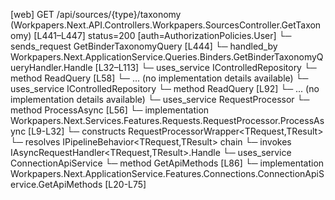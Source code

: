 [web] GET /api/sources/{type}/taxonomy  (Workpapers.Next.API.Controllers.Workpapers.SourcesController.GetTaxonomy)  [L441–L447] status=200 [auth=AuthorizationPolicies.User]
  └─ sends_request GetBinderTaxonomyQuery [L444]
    └─ handled_by Workpapers.Next.ApplicationService.Queries.Binders.GetBinderTaxonomyQueryHandler.Handle [L32–L113]
      └─ uses_service IControlledRepository<Binder>
        └─ method ReadQuery [L58]
          └─ ... (no implementation details available)
      └─ uses_service IControlledRepository<SourceAccount>
        └─ method ReadQuery [L92]
          └─ ... (no implementation details available)
      └─ uses_service RequestProcessor
        └─ method ProcessAsync [L56]
          └─ implementation Workpapers.Next.Services.Features.Requests.RequestProcessor.ProcessAsync [L9-L32]
            └─ constructs RequestProcessorWrapper<TRequest,TResult>
            └─ resolves IPipelineBehavior<TRequest,TResult> chain
            └─ invokes IAsyncRequestHandler<TRequest,TResult>.Handle
      └─ uses_service ConnectionApiService
        └─ method GetApiMethods [L86]
          └─ implementation Workpapers.Next.ApplicationService.Features.Connections.ConnectionApiService.GetApiMethods [L20-L75]

